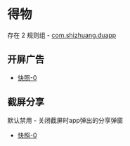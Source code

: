 # 得物

存在 2 规则组 - [com.shizhuang.duapp](/src/apps/com.shizhuang.duapp.ts)

## 开屏广告

- [快照-0](https://i.gkd.li/import/12841026)

## 截屏分享

默认禁用 - 关闭截屏时app弹出的分享弹窗

- [快照-0](https://i.gkd.li/import/13473449)

